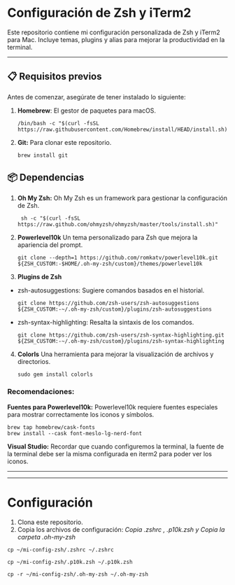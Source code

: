 # Configuración de Zsh y iTerm2

Este repositorio contiene mi configuración personalizada de Zsh y iTerm2 para Mac. Incluye temas, plugins y alias para mejorar la productividad en la terminal.

---

## 📋 Requisitos previos

Antes de comenzar, asegúrate de tener instalado lo siguiente:

1. **Homebrew**: El gestor de paquetes para macOS.
   ```
   /bin/bash -c "$(curl -fsSL https://raw.githubusercontent.com/Homebrew/install/HEAD/install.sh)"
   ```

2. **Git:** Para clonar este repositorio.
   ```
   brew install git
   ```

## 📦 Dependencias

1. **Oh My Zsh:**
   Oh My Zsh es un framework para gestionar la configuración de Zsh.
   ```
    sh -c "$(curl -fsSL https://raw.github.com/ohmyzsh/ohmyzsh/master/tools/install.sh)"
   ```

2. **Powerlevel10k**
   Un tema personalizado para Zsh que mejora la apariencia del prompt.
   ```
   git clone --depth=1 https://github.com/romkatv/powerlevel10k.git ${ZSH_CUSTOM:-$HOME/.oh-my-zsh/custom}/themes/powerlevel10k
   ```

3. **Plugins de Zsh**
  - zsh-autosuggestions: Sugiere comandos basados en el historial.
      ```
      git clone https://github.com/zsh-users/zsh-autosuggestions ${ZSH_CUSTOM:-~/.oh-my-zsh/custom}/plugins/zsh-autosuggestions
      ```
  - zsh-syntax-highlighting: Resalta la sintaxis de los comandos.
      ```
      git clone https://github.com/zsh-users/zsh-syntax-highlighting.git ${ZSH_CUSTOM:-~/.oh-my-zsh/custom}/plugins/zsh-syntax-highlighting
      ```

4. **Colorls**
   Una herramienta para mejorar la visualización de archivos y directorios.
   ```
   sudo gem install colorls
   ```

### Recomendaciones:
**Fuentes para Powerlevel10k:** 
Powerlevel10k requiere fuentes especiales para mostrar correctamente los iconos y símbolos.
``` 
brew tap homebrew/cask-fonts
brew install --cask font-meslo-lg-nerd-font
```

**Visual Studio:** Recordar que cuando configuremos la terminal, la fuente de la terminal debe ser la misma configurada en iterm2 para poder ver los iconos.

-----
-----
# Configuración
1. Clona este repositorio.
2. Copia los archivos de configuración: *Copia .zshrc , .p10k.zsh y Copia la carpeta .oh-my-zsh*
``` 
cp ~/mi-config-zsh/.zshrc ~/.zshrc

cp ~/mi-config-zsh/.p10k.zsh ~/.p10k.zsh

cp -r ~/mi-config-zsh/.oh-my-zsh ~/.oh-my-zsh
```

